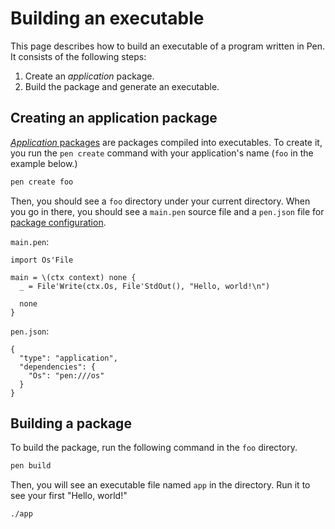 # Building an executable

This page describes how to build an executable of a program written in Pen. It consists of the following steps:

1. Create an _application_ package.
1. Build the package and generate an executable.

## Creating an application package

[_Application_ packages](/references/language/packages.md#application-packages) are packages compiled into executables.
To create it, you run the `pen create` command with your application's name (`foo` in the example below.)

```sh
pen create foo
```

Then, you should see a `foo` directory under your current directory. When you go in there, you should see a `main.pen` source file and a `pen.json` file for [package configuration](/references/language/packages.md#package-configuration).

`main.pen`:

```pen
import Os'File

main = \(ctx context) none {
  _ = File'Write(ctx.Os, File'StdOut(), "Hello, world!\n")

  none
}
```

`pen.json`:

```
{
  "type": "application",
  "dependencies": {
    "Os": "pen:///os"
  }
}
```

## Building a package

To build the package, run the following command in the `foo` directory.

```sh
pen build
```

Then, you will see an executable file named `app` in the directory. Run it to see your first "Hello, world!"

```sh
./app
```
